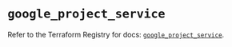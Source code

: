 # `google_project_service`

Refer to the Terraform Registry for docs: [`google_project_service`](https://registry.terraform.io/providers/hashicorp/google-beta/5.39.0/docs/resources/google_project_service).
